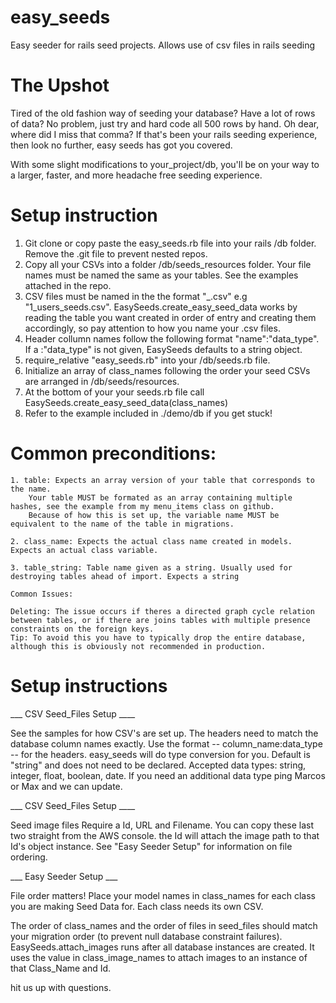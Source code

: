 # easy_seeds
Easy seeder for rails seed projects. Allows use of csv files in rails seeding


# The Upshot

Tired of the old fashion way of seeding your database? Have a lot of rows of data? No problem, just try and hard code all 500 rows by hand. Oh dear, where did I miss that comma? 
If that's been your rails seeding experience, then look no further, easy seeds has got you covered. 

With some slight modifications to your_project/db, you'll be on your way to a larger, faster, and more headache free seeding experience.

# Setup instruction

1. Git clone or copy paste the easy_seeds.rb file into your rails /db folder. Remove the .git file to prevent nested repos.
2. Copy all your CSVs into a folder /db/seeds_resources folder. Your file names must be named the same as your tables. See the examples attached in the repo.
3. CSV files must be named in the the format "<number>_<tablename plural>.csv" e.g "1_users_seeds.csv". EasySeeds.create_easy_seed_data works by reading the table you want created in order of entry and creating them accordingly, so pay attention to how you name your .csv files.
4. Header collumn names follow the following format "name":"data_type". If a :"data_type" is not given, EasySeeds defaults to a string object.
5. require_relative "easy_seeds.rb" into your /db/seeds.rb file.
6. Initialize an array of class_names following the order your seed CSVs are arranged in /db/seeds/resources.
7. At the bottom of your your seeds.rb file call EasySeeds.create_easy_seed_data(class_names)
8. Refer to the example included in ./demo/db if you get stuck!

# Common preconditions:

    1. table: Expects an array version of your table that corresponds to the name. 
        Your table MUST be formated as an array containing multiple hashes, see the example from my menu_items class on github.
        Because of how this is set up, the variable name MUST be equivalent to the name of the table in migrations.

    2. class_name: Expects the actual class name created in models. Expects an actual class variable.

    3. table_string: Table name given as a string. Usually used for destroying tables ahead of import. Expects a string

    Common Issues:

    Deleting: The issue occurs if theres a directed graph cycle relation between tables, or if there are joins tables with multiple presence constraints on the foreign keys. 
    Tip: To avoid this you have to typically drop the entire database, although this is obviously not recommended in production.


# Setup instructions

___ CSV Seed_Files Setup ____

See the samples for how CSV's are set up. The headers need to match the database column names exactly. 
Use the format -- column_name:data_type -- for the headers. easy_seeds will do type conversion for you. Default is "string" and does not need to be declared. 
Accepted data types: string, integer, float, boolean, date. 
If you need an additional data type ping Marcos or Max and we can update. 

___ CSV Seed_Files Setup ____

Seed image files Require a Id, URL and Filename. You can copy these last two straight from the AWS console.
the Id will attach the image path to that Id's object instance. See "Easy Seeder Setup" for information on file ordering. 

___ Easy Seeder Setup ___

File order matters!
Place your model names in class_names for each class you are making Seed Data for. Each class needs its own CSV. 

The order of class_names and the order of files in seed_files should match your migration order (to prevent null database constraint failures).
EasySeeds.attach_images runs after all database instances are created. It uses the value in class_image_names 
to attach images to an instance of that Class_Name and Id. 

hit us up with questions. 
